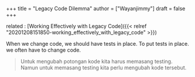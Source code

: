 +++
title = "Legacy Code Dilemma"
author = ["Wayanjimmy"]
draft = false
+++

related
: [Working Effectively with Legacy Code]({{< relref "20201208151850-working_effectively_with_legacy_code" >}})

When we change code, we should have tests in place. To put tests in place. we often have to change code.

> Untuk mengubah potongan kode kita harus memasang testing. Namun untuk memasang testing kita perlu mengubah kode tersebut.
